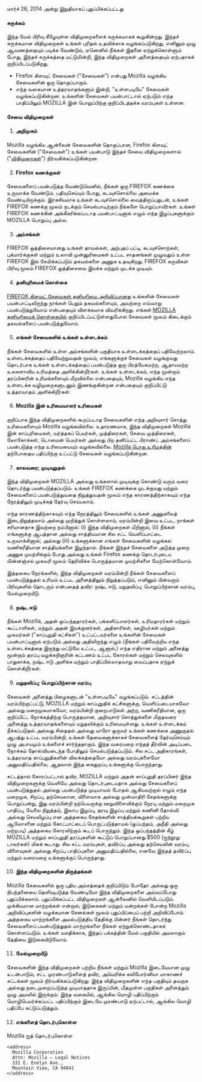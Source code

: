 மார்ச் 26, 2014 அன்று இறுதியாகப் புதுப்பிக்கப்பட்டது

#### சுருக்கம்

இந்த மேல் பிரிவு கீழேயுள்ள விதிமுறைகளைக் சுருக்கமாகக் கூறுகின்றது. இந்தச் சுருக்கமான விதிமுறைகள் உங்கள் புரிதல் உதவிக்காக வழங்கப்படுகிறது, எனினும் முழு ஆவணத்தையும் படிக்க வேண்டும், ஏனெனில் நீங்கள் இதனை ஏற்றுக்கொள்ளும் போது, இந்தச் சுருக்கத்தை மட்டுமின்றி, இந்த விதிமுறைகள் அனைத்தையும் ஏற்பதாகக் குறிப்பிடப்படுகிறது.

- Firefox கிளவுட் சேவைகள் ("சேவைகள்") என்பது Mozilla வழங்கிய சேவைகளின் ஒரு தொகுப்பாகும். 
- எந்த வகையான உத்தரவாதங்களும் இன்றி, "உள்ளபடியே" சேவைகள் வழங்கப்படுகின்றன. உங்களின் சேவைகள் பயன்பாட்டால் ஏற்படும் எந்த பாதிப்பிலும் MOZILLA இன் பொறுப்பிற்கு குறிப்பிடத்தக்க வரம்புகள் உள்ளன.

#### சேவை விதிமுறைகள்

1. #### அறிமுகம்

  Mozilla வழங்கிய ஆன்லைன் சேவைகளின் தொகுப்பான, Firefox கிளவுட் சேவைகளின் ("சேவைகள்") உங்கள் பயன்பாடு இந்தச் சேவை விதிமுறைகளால் ("<u>விதிமுறைகள்</u>") நிர்வகிக்கப்படுகின்றன.

2. #### Firefox கணக்குகள்

  சேவைகளைப் பயன்படுத்த வேண்டுமெனில், நீங்கள் ஒரு FIREFOX கணக்கை உருவாக்க வேண்டும்.  பதிவுசெய்யும் போது, கடவுச்சொல்லை அமைக்க வேண்டியிருக்கும். இரகசியமாக உங்கள் கடவுச்சொல்லை வைத்திருப்பதுடன், உங்கள் FIREFOX கணக்கு மூலம் நடக்கும் செயல்பாடிற்கும் நீங்களே பொறுப்பாவீர்கள். உங்கள் FIREFOX கணக்கின் அங்கீகரிக்கப்படாத பயன்பாட்டினால் எழும் எந்த இழப்புகளுக்கும் MOZILLA பொறுப்பு அல்ல.

3. #### அம்சங்கள்

  FIREFOX ஒத்திசைவானது உங்கள் தாவல்கள், அற்புதப் பட்டி, கடவுச்சொற்கள், புக்மார்க்குகள் மற்றும் உலாவி முன்னுரிமைகள் உட்பட சாதனங்கள் முழுவதும் உள்ள FIREFOX இல் சேமிக்கப்படும் தகவல்களை அணுக உதவுகிறது. FIREFOX கருவிகள் பிரிவு மூலம் FIREFOX ஒத்திசைவை இயக்க மற்றும் முடக்க முடியும்.

4. #### தனியுரிமைக் கொள்கை

  <a href="https://accounts.firefox.com/legal/privacy">FIREFOX கிளவுட் சேவைகள் தனியுரிமை அறிவிப்பானது</a> உங்களின் சேவைகள் பயன்பாட்டிலிருந்து நாங்கள் பெறும் தகவல்களையும், அவற்றை எவ்வாறு பயன்படுத்துவோம் என்பதையும் விளக்கமாக விவரிக்கிறது. எங்கள் <a href="http://www.mozilla.org/privacy/" target="_blank">MOZILLA தனியுரிமைக் கொள்கையில்</a> குறிப்பிடப்பட்டுள்ளதுபோல் சேவைகள் மூலம் கிடைக்கும் தகவல்களைப் பயன்படுத்துவோம்.

5. #### எங்கள் சேவைகளில் உங்கள் உள்ளடக்கம்

  நீங்கள் சேவைகளில் உள்ள அம்சங்களின் பகுதியாக உள்ளடக்கத்தைப் பதிவேற்றலாம். உள்ளடக்கத்தைப் பதிவேற்றுவதன் மூலம், எங்களுக்குச் சேவைகள் வழங்குவது தொடர்பாக உங்கள் உள்ளடக்கத்தைப் பயன்படுத்த ஒரு பிரத்யேகமற்ற, ஆதாயமற்ற உலகளாவிய உரிமத்தை அளிக்கின்றீர்கள். உங்கள் உள்ளடக்கம், எந்த மூன்றாம் தரப்பினரின் உரிமங்களையும் மீறவில்லை என்பதையும், Mozilla வழங்கிய எந்த உள்ளடக்க வழிமுறைகளுடனும் இணங்குகின்றன என்பதையும் குறிப்பிட்டு உத்தரவாதம் அளிக்கிறீர்கள்.

6. #### Mozilla இன் உரிமையாளர் உரிமைகள்

  குறிப்பாக இந்த விதிமுறைகளில் கூறப்படாத சேவைகளின் எந்த அறிவுசார் சொத்து உரிமைகளையும் Mozilla வழங்கவில்லை. உதாரணமாக, இந்த விதிமுறைகள் Mozilla இன் காப்புரிமைகள், வர்த்தகப் பெயர்கள், முத்திரைகள், சேவை முத்திரைகள், லோகோக்கள், டொமைன் பெயர்கள் அல்லது பிற தனிப்பட்ட பிராண்ட் அம்சங்களைப் பயன்படுத்த எந்த உரிமையையும் வழங்கவில்லை. <a href="http://www.mozilla.org/MPL/" target="_blank">Mozilla பொது உரிமத்தின்</a> தற்போதைய பதிப்பிற்கு உட்பட்டு சேவைகள் வழங்கப்படுகின்றன.

7. #### காலவரை; முடிவுறுதல்

  இந்த விதிமுறைகள் MOZILLA அல்லது உங்களால் முடிவுக்கு கொண்டு வரும் வரை தொடர்ந்து பயன்படுத்தப்படும். உங்கள் FIREFOX கணக்கை முடக்குவது மற்றும் சேவைகளைப் பயன்படுத்துவதை நிறுத்துவதன் மூலம் எந்த காரணத்திற்காகவும் எந்த நேரத்திலும் முடிக்கத் தேர்வு செய்யலாம்.

  எந்த காரணத்திற்காகவும் எந்த நேரத்திலும் சேவைகளில் உங்கள் அணுகலைத் இடைநிறுத்தலாம் அல்லது முறித்துக் கொள்ளலாம், வரம்பின்றி இவை உட்பட, நாங்கள் சரியானதாக இவற்றை நம்பினால்: (i) இந்த விதிமுறைகள் மீறினால், (ii) நீங்கள் எங்களுக்கு ஆபத்தான அல்லது சாத்தியமான சில சட்ட வெளிப்பாட்டை உருவாக்கினால்; அல்லது (iii) உங்களுக்கான எங்கள் சேவைகளின் வழங்கல் வணிகரீதியான சாத்தியங்களை இழந்தால். நீங்கள் இந்தச் சேவைகளை அடுத்த முறை அணுக முயற்சிக்கும் போது அல்லது உங்கள் Firefox கணக்கு தொடர்புடைய மின்னஞ்சல் முகவரி மூலம் தெரிவிக்க பொருத்தமான முயற்சிகளை மேற்கொள்வோம்.

  இத்தகைய நேரங்களில், இந்த விதிமுறைகள் வரம்பின்றி நீங்கள் சேவைகளைப் பயன்படுத்துதல் உரிமம் உட்பட அனைத்திலும் நிறுத்தப்படும், எனினும் பின்வரும் பிரிவுகளில் தொடரும் என்பதைத் தவிர: நஷ்ட ஈடு, மறுதலிப்பு; பொறுப்பிற்கான வரம்பு, மேல்முறையீடு.

8. #### நஷ்ட ஈடு

  நீங்கள் Mozilla, அதன் ஒப்பந்ததாரர்கள், பங்களிப்பாளர்கள், உரிமதாரர்கள் மற்றும் கூட்டாளிகள், மற்றும் அதன் இயக்குனர்கள், அதிகாரிகள், ஊழியர்கள் மற்றும் முகவர்கள் ("காப்புறுதி கட்சிகள்") உட்பட்டவர்களை உங்களின் சேவைகள் பயன்பாட்டினால் ஏற்படும் அல்லது அதிலிருந்து எழும் (நீங்கள் பதிவேற்றிய எந்த உள்ளடக்கத்தை இருந்து மட்டுமே உட்பட, ஆனால்,) எந்த எதிரான மற்றும் அனைத்து மூன்றாம் தரப்பு வழக்கறிஞரின் கட்டணம் உட்பட கோரல்கள் மற்றும் செலவுகளில் பாதுகாக்க, நஷ்ட ஈடு அளிக்க மற்றும் பாதிப்பில்லாதவாறு வைப்பதாக ஏற்றுக் கொள்கிறீர்கள்.

9. #### மறுதலிப்பு; பொறுப்பிற்கான வரம்பு

  சேவைகள் அனைத்து பிழைகளுடன் "உள்ளபடியே" வழங்கப்படும். சட்டத்தின் வரம்பிற்குட்பட்டு, MOZILLA மற்றும் காப்புறுதிக் கட்சிகளுக்கு, வெளிப்படையாகவோ அல்லது மறைமுகமாகவோ, வரம்பின்றி குறைபாடுகள் அற்ற, வணிகரீதியான, ஒரு குறிப்பிட்ட நோக்கத்திற்கு பொருத்தமான, அறிவுசார் சொத்துக்களை மீறாதவரை அனைத்து உத்தரவாதங்களையும் மறுதலிக்கும் உரிமையுள்ளது. உங்கள் உள்ளடக்கம் நீக்கப்படுதல் அல்லது சிதைதல் அல்லது யாரோ ஒருவர் உங்கள் கணக்கை அணுகுதல் ஆபத்து உட்பட வரம்பின்றி, உங்கள் தேவைகளுக்காகச் சேவைகளைத் தேர்வுசெய்யும் முழு அபாயமும் உங்களைச் சார்ந்ததாகும். இந்த வரையறை எந்தத் தீர்வின் அடிப்படை நோக்கம் தோல்வியடைந்த போதிலும் செயல்படுத்தப்படும். சில சட்ட அதிகாரங்கள், உத்தரவாத காப்புறுதிகளின் விலக்கத்தையோ அல்லது வரம்புகளையோ அனுமதிப்பதில்லை, ஆதலால் இந்த கைதுறப்பு உங்களுக்கு பொருந்தாது.

  சட்டத்தால் கோரப்பட்டால் தவிர, MOZILLA மற்றும் அதன் காப்புறுதி தரப்பினர் இந்த விதிமுறைகளுக்கு வெளியே அல்லது தொடர்புடையதாக அல்லது சேவைகளைப் பயன்படுத்துதல் அல்லது பயன்படுத்த முடியாமல் போதல் ஆகியவற்றால் எழும் எந்த மறைமுக, சிறப்பு, தற்செயலான, விளைவாக அல்லது முன்மாதிரி சேதங்களுக்கு பொறுப்பன்று, இது வரம்பின்றி நற்பெயருக்கு ஊறுவிளைவிக்கும் நேரடி மற்றும் மறைமுக பாதிப்பு, வேலை நிறுத்தம், இலாப இழப்பு, தரவு இழப்பு மற்றும் கணினி தோல்வி அல்லது செயலிழப்பு என அத்தகைய சேதங்களின் சாத்தியக்கூறுகள் பற்றிய ஆலோசனை மற்றும் கோட்பாட்டைப் பொருட்படுத்தாமல் (ஒப்பந்தம், அநீதி அல்லது மற்றபடி) அத்தகைய கோரலிற்கும் கூடப் பொருந்தும். இந்த ஒப்பந்தத்தின் கீழ் MOZILLA மற்றும் காப்புறுதி தரப்புகளின் கூட்டுப் பொறுப்பானது $500 (ஐந்நூறு டாலர்கள்) மிகக் கூடாது. சில சட்ட வரம்புகள், தவிர்ப்பு அல்லது தற்செயலின் வரம்பு, விளைவுகள் அல்லது சிறப்பு பாதிப்புகளை அனுமதிப்பதில்லை, எனவே இந்தத் தவிர்ப்பு மற்றும் வரையறை உங்களுக்குப் பொருந்தாது.

10. #### இந்த விதிமுறைகளின் திருத்தங்கள்

  Mozilla சேவைகளில் ஒரு புதிய அம்சத்தைக் குறிப்பிடும் போதோ அல்லது ஒரு நிபந்தனையை தெளிவுபடுத்த வேண்டியோ இந்த விதிமுறைகளை அவ்வப்போது புதுப்பிக்கலாம். புதுப்பிக்கப்பட்ட விதிமுறைகள் ஆன்லைனில் வெளியிடப்படும். முக்கியமான மாற்றங்கள் என்றால், இடுகைகள் மற்றும் மன்றங்கள் போன்ற Mozilla அறிவிப்புகளின் வழக்கமான சேனல்கள் மூலம் புதுப்பிப்பைப் பற்றி அறிவிப்போம். அத்தகைய மாற்றங்களை அமல்படுத்திய தேதிக்கு பின்னர் நீங்கள் தொடர்ந்து சேவைகளைப் பயன்படுத்துதல் மாற்றங்களை நீங்கள் ஏற்றுக்கொண்டதாகக் கொள்ளப்படும். உங்கள் வசதிக்காக, இந்தப் பக்கத்தின் மேல் பகுதியில் அமலாகும் தேதியை இடுகையிடுவோம்.

11. #### மேல்முறையீடு

  சேவைகளின் இந்த விதிமுறைகள் பற்றிய நீங்கள் மற்றும் Mozilla இடையேயான முழு உடன்பாடும், சட்ட முரண்பாடுகளைத் தவிர, அமெரிக்க கலிபோர்னியா மாகாணச் சட்டங்கள் மூலம் நிர்வகிக்கப்படுகிறது. இந்த விதிமுறைகளின் எந்த பகுதியும் தவறாக அல்லது நடைமுறைப்படுத்த முடியாததாக இருப்பின், மீதமுள்ள பகுதிகள் அனைத்தும் முழு அமலில் இருக்கும். இந்த வகையில், ஆங்கில மொழி பதிப்பிற்கும் மொழிபெயர்க்கப்பட்ட பதிப்பிற்கும் இடையே முரண்பாடு ஏற்பட்டால், ஆங்கில மொழி பதிப்பே கட்டுப்படுத்தும்.

12. #### எங்களைத் தொடர்புகொள்ள

  Mozilla ஐத் தொடர்புகொள்ள

    <address>
      Mozilla Corporation 
      Attn: Mozilla – Legal Notices 
      331 E. Evelyn Ave., 
      Mountain View, CA 94041 
    </address>
